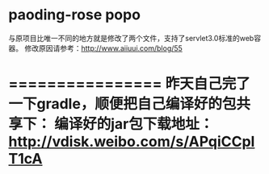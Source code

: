 paoding-rose popo
=================

与原项目比唯一不同的地方就是修改了两个文件，支持了servlet3.0标准的web容器。
修改原因请参考：http://www.aiiuui.com/blog/55

================
昨天自己完了一下gradle，顺便把自己编译好的包共享下：
编译好的jar包下载地址：http://vdisk.weibo.com/s/APqiCCplT1cA
================


